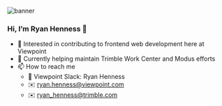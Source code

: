 ![banner](https://user-images.githubusercontent.com/84749026/151268086-d1279b2c-27c6-4b5b-bce1-770b1d9bfe71.png)
### Hi, I’m Ryan Henness 👋 
- 👀 Interested in contributing to frontend web development here at Viewpoint
- 🔧 Currently helping maintain Trimble Work Center and Modus efforts
- 📫 How to reach me
  - 💬 Viewpoint Slack: Ryan Henness
  - ✉️ ryan.henness@viewpoint.com
  - ✉️ ryan_henness@trimble.com
     
